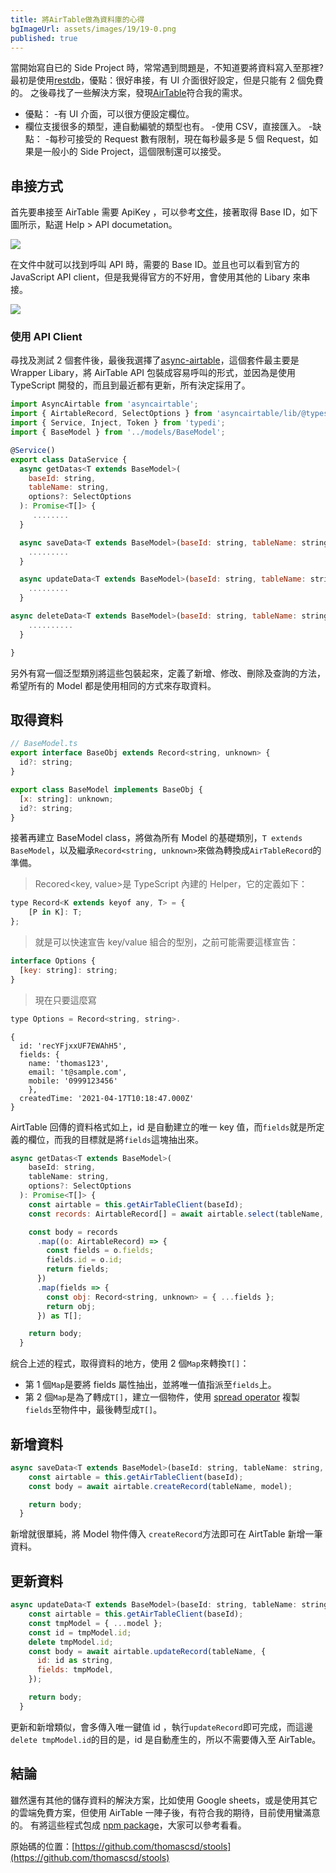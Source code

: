 ```yaml
---
title: 將AirTable做為資料庫的心得
bgImageUrl: assets/images/19/19-0.png
published: true
---
```


當開始寫自已的 Side Project 時，常常遇到問題是，不知道要將資料寫入至那裡?最初是使用[restdb](https://restdb.io/)，優點：很好串接，有 UI 介面很好設定，但是只能有 2 個免費的。
之後尋找了一些解決方案，發現[AirTable](https://airtable.com/)符合我的需求。

- 優點： -有 UI 介面，可以很方便設定欄位。
- 欄位支援很多的類型，連自動編號的類型也有。 -使用 CSV，直接匯入。 -缺點： -每秒可接受的 Request 數有限制，現在每秒最多是 5 個 Request，如果是一般小的 Side Project，這個限制還可以接受。

## 串接方式

首先要串接至 AirTable 需要 ApiKey ，可以參考[文件](https://support.airtable.com/hc/en-us/articles/219046777-How-do-I-get-my-API-key-)，接著取得 Base ID，如下圖所示，點選 Help > API documetation。

<img class="img-responsive" loading="lazy" src="assets/images/19/19-1.png">

在文件中就可以找到呼叫 API 時，需要的 Base ID。並且也可以看到官方的 JavaScript API client，但是我覺得官方的不好用，會使用其他的 Libary 來串接。

<img class="img-responsive" loading="lazy" src="assets/images/19/19-2.png">

### 使用 API Client

尋找及測試 2 個套件後，最後我選擇了[async-airtable](https://github.com/GV14982/async-airtable)，這個套件最主要是 Wrapper Libary，將 AirTable API 包裝成容易呼叫的形式，並因為是使用 TypeScript 開發的，而且到最近都有更新，所有決定採用了。

```javascript
import AsyncAirtable from 'asyncairtable';
import { AirtableRecord, SelectOptions } from 'asyncairtable/lib/@types';
import { Service, Inject, Token } from 'typedi';
import { BaseModel } from '../models/BaseModel';

@Service()
export class DataService {
  async getDatas<T extends BaseModel>(
    baseId: string,
    tableName: string,
    options?: SelectOptions
  ): Promise<T[]> {
     ........
  }

  async saveData<T extends BaseModel>(baseId: string, tableName: string, model: T) {
    .........
  }

  async updateData<T extends BaseModel>(baseId: string, tableName: string, model: T) {
    .........
  }

async deleteData<T extends BaseModel>(baseId: string, tableName: string, model: T) {
    ..........
  }

}

```

另外有寫一個泛型類別將這些包裝起來，定義了新增、修改、刪除及查詢的方法，希望所有的 Model 都是使用相同的方式來存取資料。

## 取得資料

```javascript
// BaseModel.ts
export interface BaseObj extends Record<string, unknown> {
  id?: string;
}

export class BaseModel implements BaseObj {
  [x: string]: unknown;
  id?: string;
}
```

接著再建立 BaseModel class，將做為所有 Model 的基礎類別，`T extends BaseModel`，以及繼承`Record<string, unknown>`來做為轉換成`AirTableRecord`的準備。

> Recored<key, value>是 TypeScript 內建的 Helper，它的定義如下：

```javascript
type Record<K extends keyof any, T> = {
    [P in K]: T;
};
```

> 就是可以快速宣告 key/value 組合的型別，之前可能需要這樣宣告：

```javascript
interface Options {
  [key: string]: string;
}
```

> 現在只要這麼寫

```javascript
type Options = Record<string, string>.
```

```
{
  id: 'recYFjxxUF7EWAhH5',
  fields: {
    name: 'thomas123',
    email: 't@sample.com',
    mobile: '0999123456'
    },
  createdTime: '2021-04-17T10:18:47.000Z'
}
```

AirtTable 回傳的資料格式如上，id 是自動建立的唯一 key 值，而`fields`就是所定義的欄位，而我的目標就是將`fields`這塊抽出來。

```javascript
async getDatas<T extends BaseModel>(
    baseId: string,
    tableName: string,
    options?: SelectOptions
  ): Promise<T[]> {
    const airtable = this.getAirTableClient(baseId);
    const records: AirtableRecord[] = await airtable.select(tableName, options);

    const body = records
      .map((o: AirtableRecord) => {
        const fields = o.fields;
        fields.id = o.id;
        return fields;
      })
      .map(fields => {
        const obj: Record<string, unknown> = { ...fields };
        return obj;
      }) as T[];

    return body;
  }
```

綄合上述的程式，取得資料的地方，使用 2 個`Map`來轉換`T[]`：

- 第 1 個`Map`是要將 fields 屬性抽出，並將唯一值指派至`fields`上。
- 第 2 個`Map`是為了轉成`T[]`，建立一個物件，使用 [spread operator](https://developer.mozilla.org/zh-TW/docs/Web/JavaScript/Reference/Operators/Spread_syntax) 複製`fields`至物件中，最後轉型成`T[]`。

## 新增資料

```javascript
async saveData<T extends BaseModel>(baseId: string, tableName: string, model: T) {
    const airtable = this.getAirTableClient(baseId);
    const body = await airtable.createRecord(tableName, model);

    return body;
  }
```

新增就很單純，將 Model 物件傳入 `createRecord`方法即可在 AirtTable 新增一筆資料。

## 更新資料

```javascript
async updateData<T extends BaseModel>(baseId: string, tableName: string, model: T) {
    const airtable = this.getAirTableClient(baseId);
    const tmpModel = { ...model };
    const id = tmpModel.id;
    delete tmpModel.id;
    const body = await airtable.updateRecord(tableName, {
      id: id as string,
      fields: tmpModel,
    });

    return body;
  }
```

更新和新增類似，會多傳入唯一鍵值 id ，執行`updateRecord`即可完成，而這邊`delete tmpModel.id`的目的是，id 是自動產生的，所以不需要傳入至 AirTable。

## 結論

雖然還有其他的儲存資料的解決方案，比如使用 Google sheets，或是使用其它的雲端免費方案，但使用 AirTable 一陣子後，有符合我的期待，目前使用蠻滿意的。
有將這些程式包成 [npm package]()，大家可以參考看看。

原始碼的位置：[https://github.com/thomascsd/stools](https://github.com/thomascsd/stools)
